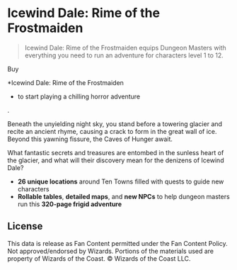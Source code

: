 # Icewind Dale: Rime of the Frostmaiden

> Icewind Dale: Rime of the Frostmaiden equips Dungeon Masters with everything you need to run an adventure for characters level 1 to 12.

Buy 

*Icewind Dale: Rime of the Frostmaiden

* to start playing a chilling horror adventure

. 

Beneath the unyielding night sky, you stand before a towering glacier and recite an ancient rhyme, causing a crack to form in the great wall of ice. Beyond this yawning fissure, the Caves of Hunger await. 

What fantastic secrets and treasures are entombed in the sunless heart of the glacier, and what will their discovery mean for the denizens of Icewind Dale?

- **26 unique locations** around Ten Towns filled with quests to guide new characters 
- **Rollable tables**, **detailed maps**, and **new NPCs** to help dungeon masters run this **320-page frigid adventure**

## License

This data is release as Fan Content permitted under the Fan Content Policy. Not approved/endorsed by Wizards. Portions of the materials used are property of Wizards of the Coast. © Wizards of the Coast LLC.
